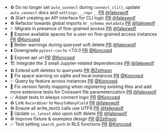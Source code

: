 - ♻️ Do no longer set `auto_connect` during `connect_cli()`, update `auto_connect` docs and `settings.__repr__` [PR](https://github.com/laminlabs/lamindb-setup/pull/1140) [@falexwolf](https://github.com/falexwolf)
- ♻️ Start creating an API interface for CLI logic [PR](https://github.com/laminlabs/lamin-cli/pull/153) [@falexwolf](https://github.com/falexwolf)
- ♻️ Refactor towards global imports in `_schema_metadata` [PR](https://github.com/laminlabs/lamindb-setup/pull/1139) [@falexwolf](https://github.com/falexwolf)
- ✨ Migrate in presence of fine-grained access [PR](https://github.com/laminlabs/lamindb-setup/pull/1041) [@falexwolf](https://github.com/falexwolf)
- 🚸 Expose available spaces for a user on fine-grained access instances [PR](https://github.com/laminlabs/lamindb-setup/pull/1138) [@Koncopd](https://github.com/Koncopd)
- 🐛 Better warnings during queryset soft delete [PR](https://github.com/laminlabs/lamindb/pull/3077) [@falexwolf](https://github.com/falexwolf)
- ⬇️ Downgrade `pytest-cov` to <7.0.0 [PR](https://github.com/laminlabs/lamindb-setup/pull/1137) [@Koncopd](https://github.com/Koncopd)
- 🚸 Expose api url [PR](https://github.com/laminlabs/lamindb-setup/pull/1135) [@Koncopd](https://github.com/Koncopd)
- 🏗️ Integrate the 3 small Jupyter-related dependencies [PR](https://github.com/laminlabs/lamindb/pull/3076) [@falexwolf](https://github.com/falexwolf)
- ♻️ Extend soft deletes to querysets [PR](https://github.com/laminlabs/lamindb/pull/3073) [@Zethson](https://github.com/Zethson)
- 🐛 Fix space warning on sqlite and local instances [PR](https://github.com/laminlabs/lamindb/pull/3075) [@Koncopd](https://github.com/Koncopd)
- ✨ Query by feature across instances [PR](https://github.com/laminlabs/lamindb/pull/3061) [@Koncopd](https://github.com/Koncopd)
- 🐛 Fix version family mapping when registering existing files and add more extensive tests for Croissant file parameterization [PR](https://github.com/laminlabs/lamindb/pull/3070) [@falexwolf](https://github.com/falexwolf)
- ✅ Adapt tests to always connect logic [PR](https://github.com/laminlabs/lamindb-setup/pull/1134) [@Koncopd](https://github.com/Koncopd)
- ♻️ Link `RecordUser` to `ManyToManyField` [PR](https://github.com/laminlabs/lamindb/pull/3071) [@falexwolf](https://github.com/falexwolf)
- ♻️ Ensure all write_text() calls use UTF8 [PR](https://github.com/laminlabs/lamindb/pull/3069) [@falexwolf](https://github.com/falexwolf)
- 🐛 Update `is_latest` also upon soft delete [PR](https://github.com/laminlabs/lamindb/pull/3068) [@falexwolf](https://github.com/falexwolf)
- ♻️ Improve fixture & examples design [PR](https://github.com/laminlabs/lamindb/pull/3049) [@Zethson](https://github.com/Zethson)
- ✅ Test setting `search_path` in RLS functions [PR](https://github.com/laminlabs/lamindb/pull/3067) [@Koncopd](https://github.com/Koncopd)
